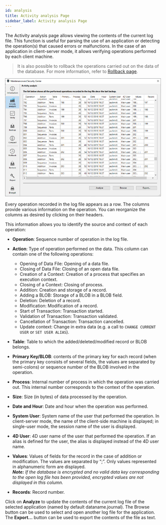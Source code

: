 ```yaml
---
id: analysis
title: Activity analysis Page
sidebar_label: Activity analysis Page
---
```


The Activity analysis page allows viewing the contents of the current log file. This function is useful for parsing the use of an application or detecting the operation(s) that caused errors or malfunctions. In the case of an application in client-server mode, it allows verifying operations performed by each client machine. 

>It is also possible to rollback the operations carried out on the data of the database. For more information, refer to [Rollback page](rollback.md).

![](assets/en/MSC/MSC_analysis.png)

Every operation recorded in the log file appears as a row. The columns provide various information on the operation. You can reorganize the columns as desired by clicking on their headers.

This information allows you to identify the source and context of each operation:

- **Operation**: Sequence number of operation in the log file.
- **Action**: Type of operation performed on the data. This column can contain one of the following operations:
	- Opening of Data File: Opening of a data file.
	- Closing of Data File: Closing of an open data file.
	- Creation of a Context: Creation of a process that specifies an execution context.
	- Closing of a Context: Closing of process.
	- Addition: Creation and storage of a record.
	- Adding a BLOB: Storage of a BLOB in a BLOB field.
	- Deletion: Deletion of a record.
	- Modification: Modification of a record.
	- Start of Transaction: Transaction started.
	- Validation of Transaction: Transaction validated.
	- Cancellation of Transaction: Transaction cancelled.
	- Update context: Change in extra data (e.g. a call to `CHANGE CURRENT USER` or `SET USER ALIAS`).

- **Table**: Table to which the added/deleted/modified record or BLOB belongs.
- **Primary Key/BLOB**: contents of the primary key for each record (when the primary key consists of several fields, the values are separated by semi-colons) or sequence number of the BLOB involved in the operation.
- **Process**: Internal number of process in which the operation was carried out. This internal number corresponds to the context of the operation.
- **Size**: Size (in bytes) of data processed by the operation.
- **Date and Hour**: Date and hour when the operation was performed.
- **System User**: System name of the user that performed the operation. In client-server mode, the name of the client-side machine is displayed; in single-user mode, the session name of the user is displayed.
- **4D User**: 4D user name of the user that performed the operation. If an alias is defined for the user, the alias is displayed instead of the 4D user name. 
- **Values**: Values of fields for the record in the case of addition or modification. The values are separated by “;”. Only values represented in alphanumeric form are displayed.  
***Note:** If the database is encrypted and no valid data key corresponding to the open log file has been provided, encrypted values are not displayed in this column.*
- **Records**: Record number.

Click on **Analyze** to update the contents of the current log file of the selected application (named by default dataname.journal). The Browse button can be used to select and open another log file for the application. The **Export...** button can be used to export the contents of the file as text.

